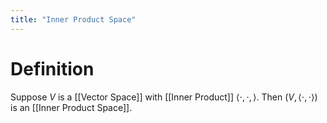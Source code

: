 ```yaml
---
title: "Inner Product Space"
---
```


# Definition
Suppose $V$ is a [[Vector Space]] with [[Inner Product]] $\langle \cdot, \cdot, \rangle$. Then $(V, \langle \cdot, \cdot \rangle)$ is an [[Inner Product Space]].